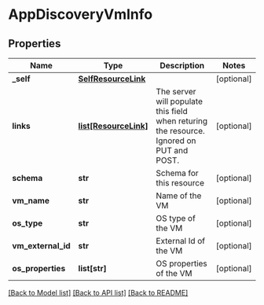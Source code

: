 # AppDiscoveryVmInfo

## Properties
Name | Type | Description | Notes
------------ | ------------- | ------------- | -------------
**_self** | [**SelfResourceLink**](SelfResourceLink.md) |  | [optional] 
**links** | [**list[ResourceLink]**](ResourceLink.md) | The server will populate this field when returing the resource. Ignored on PUT and POST. | [optional] 
**schema** | **str** | Schema for this resource | [optional] 
**vm_name** | **str** | Name of the VM | [optional] 
**os_type** | **str** | OS type of the VM | [optional] 
**vm_external_id** | **str** | External Id of the VM | [optional] 
**os_properties** | **list[str]** | OS properties of the VM | [optional] 

[[Back to Model list]](../README.md#documentation-for-models) [[Back to API list]](../README.md#documentation-for-api-endpoints) [[Back to README]](../README.md)

